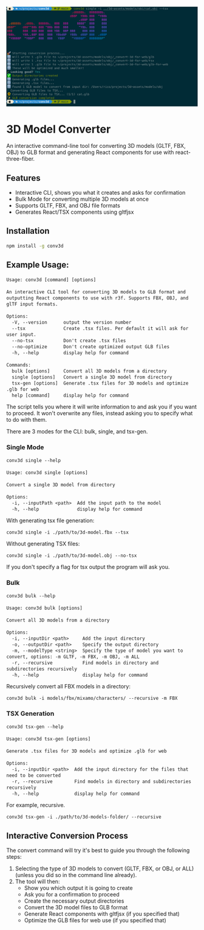 
![banner image for conv3d](https://raw.githubusercontent.com/trebeljahr/conv3d/refs/heads/main/image.png)

# 3D Model Converter

An interactive command-line tool for converting 3D models (GLTF, FBX, OBJ) to GLB format and generating React components for use with react-three-fiber.

## Features

- Interactive CLI, shows you what it creates and asks for confirmation
- Bulk Mode for converting multiple 3D models at once
- Supports GLTF, FBX, and OBJ file formats
- Generates React/TSX components using gltfjsx

## Installation

```bash
npm install -g conv3d
```

## Example Usage:

```
Usage: conv3d [command] [options]

An interactive CLI tool for converting 3D models to GLB format and outputting React components to use with r3f. Supports FBX, OBJ, and glTF input formats.

Options:
  -V, --version      output the version number
  --tsx              Create .tsx files. Per default it will ask for user input.
  --no-tsx           Don't create .tsx files
  --no-optimize      Don't create optimized output GLB files
  -h, --help         display help for command

Commands:
  bulk [options]     Convert all 3D models from a directory
  single [options]   Convert a single 3D model from directory
  tsx-gen [options]  Generate .tsx files for 3D models and optimize .glb for web
  help [command]     display help for command
```

The script tells you where it will write information to and ask you if you want to proceed. It won't overwrite any files, instead asking you to specify what to do with them. 

There are 3 modes for the CLI: bulk, single, and tsx-gen. 

### Single Mode

```
conv3d single --help

Usage: conv3d single [options]

Convert a single 3D model from directory

Options:
  -i, --inputPath <path>  Add the input path to the model
  -h, --help              display help for command
```

With generating tsx file generation:
```
conv3d single -i ./path/to/3d-model.fbx --tsx
```

Without generating TSX files: 
```
conv3d single -i ./path/to/3d-model.obj --no-tsx
```

If you don't specify a flag for tsx output the program will ask you. 

### Bulk

```
conv3d bulk --help

Usage: conv3d bulk [options]

Convert all 3D models from a directory

Options:
  -i, --inputDir <path>     Add the input directory
  -o, --outputDir <path>    Specify the output directory
  -m, --modelType <string>  Specify the type of model you want to convert, options: -m GLTF, -m FBX, -m OBJ, -m ALL
  -r, --recursive           Find models in directory and subdirectories recursively
  -h, --help                display help for command
```

Recursively convert all FBX models in a directory:

```
conv3d bulk -i models/fbx/mixamo/characters/ --recursive -m FBX 
```

### TSX Generation

```
conv3d tsx-gen --help

Usage: conv3d tsx-gen [options]

Generate .tsx files for 3D models and optimize .glb for web

Options:
  -i, --inputDir <path>  Add the input directory for the files that need to be converted
  -r, --recursive        Find models in directory and subdirectories recursively
  -h, --help             display help for command
```


For example, recursive. 
```
conv3d tsx-gen -i ./path/to/3d-models-folder/ --recursive
```

## Interactive Conversion Process

The convert command will try it's best to guide you through the following steps:

1. Selecting the type of 3D models to convert (GLTF, FBX, or OBJ, or ALL) (unless you did so in the command line already).
2. The tool will then:
   - Show you which output it is going to create
   - Ask you for a confirmation to proceed
   - Create the necessary output directories
   - Convert the 3D model files to GLB format
   - Generate React components with gltfjsx (if you specified that)
   - Optimize the GLB files for web use (if you specified that)
